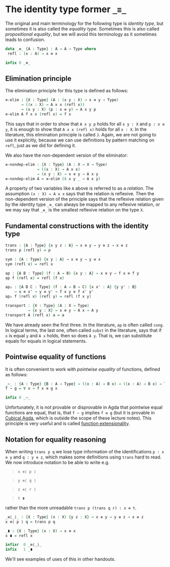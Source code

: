 <!--
```agda
{-# OPTIONS --without-K --safe #-}

module identity-type where

open import general-notation
```
-->
# The identity type former `_≡_`

The original and main terminology for the following type is *identity type*, but sometimes it is also called the *equality type*. Sometimes this is also called *propositional equality*, but we will avoid this terminology as it sometimes leads to confusion.
```agda
data _≡_ {A : Type} : A → A → Type where
 refl : (x : A) → x ≡ x

infix 0 _≡_
```

## Elimination principle

The elimination principle for this type is defined as follows:
```agda
≡-elim : {X : Type} (A : (x y : X) → x ≡ y → Type)
       → ((x : X) → A x x (refl x))
       → (x y : X) (p : x ≡ y) → A x y p
≡-elim A f x x (refl x) = f x
```
This says that in order to show that `A x y p` holds for all `x y : X` and `p : x ≡ y`, it is enough to show that `A x x (refl x)` holds for all `x : X`.
In the literature, this elimination principle is called `J`. Again, we are not going to use it explicitly, because we can use definitions by pattern matching on `refl`, just as we did for defining it.

We also have the non-dependent version of the eliminator:
```agda
≡-nondep-elim : {X : Type} (A : X → X → Type)
              → ((x : X) → A x x)
              → (x y : X) → x ≡ y → A x y
≡-nondep-elim A = ≡-elim (λ x y _ → A x y)
```
A property of two variables like `A` above is referred to as a *relation*. The assumption `(x : X) → A x x` says that the relation is reflexive. Then the non-dependent version of the principle says that the reflexive relation given by the identity type `_≡_` can always be mapped to any reflexive relation, or we may say that `_≡_` is the smallest reflexive relation on the type `X`.

## Fundamental constructions with the identity type

```agda
trans : {A : Type} {x y z : A} → x ≡ y → y ≡ z → x ≡ z
trans p (refl y) = p

sym : {A : Type} {x y : A} → x ≡ y → y ≡ x
sym (refl x) = refl x

ap : {A B : Type} (f : A → B) {x y : A} → x ≡ y → f x ≡ f y
ap f (refl x) = refl (f x)

ap₂ : {A B C : Type} (f : A → B → C) {x x' : A} {y y' : B}
    → x ≡ x' → y ≡ y' → f x y ≡ f x' y'
ap₂ f (refl x) (refl y) = refl (f x y)

transport : {X : Type} (A : X → Type)
          → {x y : X} → x ≡ y → A x → A y
transport A (refl x) a = a
```
We have already seen the first three. In the literature, `ap` is often called `cong`. In logical terms, the last one, often called `subst` in the literature, says that if `x` is equal `y` and `A x` holds, then so does `A y`. That is, we can substitute equals for equals in logical statements.

## Pointwise equality of functions

It is often convenient to work with *pointwise equality* of functions, defined as follows:
```agda
_∼_ : {A : Type} {B : A → Type} → ((x : A) → B x) → ((x : A) → B x) → Type
f ∼ g = ∀ x → f x ≡ g x

infix 0 _∼_
```

Unfortunately, it is not provable or disprovable in Agda that pointwise equal functions are equal, that is, that `f ∼ g` implies `f ≡ g` (but it is provable in [Cubical Agda](https://agda.readthedocs.io/en/latest/language/cubical.html), which is outside the scope of these lecture notes). This principle is very useful and is called [function extensionality](function-extensionality.lagda.md).

## Notation for equality reasoning

When writing `trans p q` we lose type information of the
identifications `p : x ≡ y` and `q : y ≡ z`, which makes some definitions using `trans` hard to read. We now
introduce notation to be able to write e.g.

   > `x ≡⟨ p ⟩`

   > `y ≡⟨ q ⟩`

   > `z ≡⟨ r ⟩`

   > `t ∎`

rather than the more unreadable `trans p (trans q r) : x ≡ t`.

```agda
_≡⟨_⟩_ : {X : Type} (x : X) {y z : X} → x ≡ y → y ≡ z → x ≡ z
x ≡⟨ p ⟩ q = trans p q

_∎ : {X : Type} (x : X) → x ≡ x
x ∎ = refl x

infixr  0 _≡⟨_⟩_
infix   1 _∎
```
We'll see examples of uses of this in other handouts.
